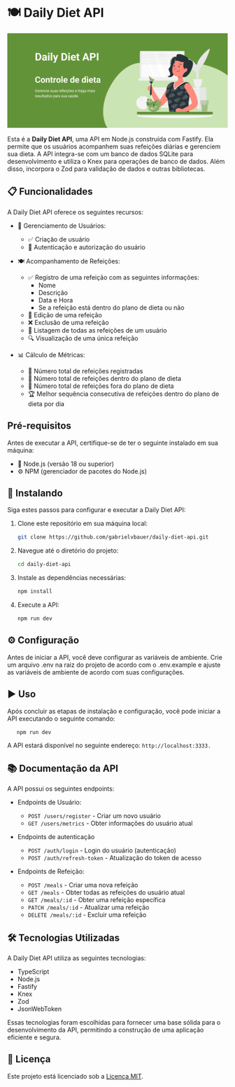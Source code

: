# 🍽️ Daily Diet API

![Cover](./cover.png)

Esta é a **Daily Diet API**, uma API em Node.js construída com Fastify. Ela permite que os usuários acompanhem suas refeições diárias e gerenciem sua dieta. A API integra-se com um banco de dados SQLite para desenvolvimento e utiliza o Knex para operações de banco de dados. Além disso, incorpora o Zod para validação de dados e outras bibliotecas.

## 📋 Funcionalidades

A Daily Diet API oferece os seguintes recursos:

- 👤 Gerenciamento de Usuários:
  - ✅ Criação de usuário
  - 🔐 Autenticação e autorização do usuário

- 🍽️ Acompanhamento de Refeições:
  - ✅ Registro de uma refeição com as seguintes informações:
    - Nome
    - Descrição
    - Data e Hora
    - Se a refeição está dentro do plano de dieta ou não
  - 🔄 Edição de uma refeição
  - ❌ Exclusão de uma refeição
  - 📜 Listagem de todas as refeições de um usuário
  - 🔍 Visualização de uma única refeição

- 📊 Cálculo de Métricas:
  - 📅 Número total de refeições registradas
  - 🥗 Número total de refeições dentro do plano de dieta
  - 🍔 Número total de refeições fora do plano de dieta
  - 🏆 Melhor sequência consecutiva de refeições dentro do plano de dieta por dia

## Pré-requisitos
Antes de executar a API, certifique-se de ter o seguinte instalado em sua máquina:

- 🚀 Node.js (versão 18 ou superior)
- ⚙️ NPM (gerenciador de pacotes do Node.js)

## 🚀 Instalando

Siga estes passos para configurar e executar a Daily Diet API:

1. Clone este repositório em sua máquina local:

   ```bash
   git clone https://github.com/gabrielvbauer/daily-diet-api.git
   ```

2. Navegue até o diretório do projeto:

   ```bash
   cd daily-diet-api
   ```

3. Instale as dependências necessárias:

   ```bash
   npm install
   ```

4. Execute a API:

   ```bash
   npm run dev
   ```

## ⚙️ Configuração

Antes de iniciar a API, você deve configurar as variáveis de ambiente. Crie um arquivo .env na raiz do projeto de acordo com o .env.example e ajuste as variáveis de ambiente de acordo com suas configurações.

## ▶️ Uso
Após concluir as etapas de instalação e configuração, você pode iniciar a API executando o seguinte comando:

```bash
   npm run dev
   ```
   
A API estará disponível no seguinte endereço: ``http://localhost:3333.``

## 📚 Documentação da API

A API possui os seguintes endpoints:

- Endpoints de Usuário:
  - `POST /users/register` - Criar um novo usuário
  - `GET /users/metrics` - Obter informações do usuário atual

- Endpoints de autenticação
  - `POST /auth/login` - Login do usuário (autenticação)
  - `POST /auth/refresh-token` - Atualização do token de acesso

- Endpoints de Refeição:
  - `POST /meals` - Criar uma nova refeição
  - `GET /meals` - Obter todas as refeições do usuário atual
  - `GET /meals/:id` - Obter uma refeição específica
  - `PATCH /meals/:id` - Atualizar uma refeição
  - `DELETE /meals/:id` - Excluir uma refeição

## 🛠️ Tecnologias Utilizadas

A Daily Diet API utiliza as seguintes tecnologias:

- TypeScript
- Node.js
- Fastify
- Knex
- Zod
- JsonWebToken

Essas tecnologias foram escolhidas para fornecer uma base sólida para o desenvolvimento da API, permitindo a construção de uma aplicação eficiente e segura.

## 📄 Licença

Este projeto está licenciado sob a [Licença MIT](https://opensource.org/licenses/MIT).
